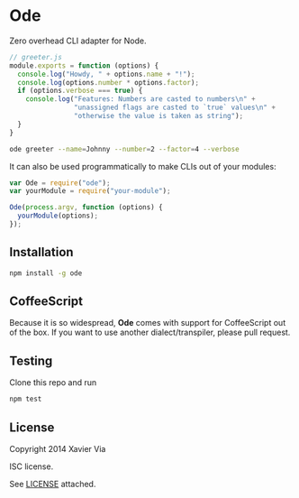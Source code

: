 Ode
===

Zero overhead CLI adapter for Node.

```javascript
// greeter.js
module.exports = function (options) {
  console.log("Howdy, " + options.name + "!");
  console.log(options.number * options.factor);
  if (options.verbose === true) {
    console.log("Features: Numbers are casted to numbers\n" +
                "unassigned flags are casted to `true` values\n" +
                "otherwise the value is taken as string");
  }
}
```

```sh
ode greeter --name=Johnny --number=2 --factor=4 --verbose
```

It can also be used programmatically to make CLIs out of your modules:

```javascript
var Ode = require("ode");
var yourModule = require("your-module");

Ode(process.argv, function (options) {
  yourModule(options);
});
```

Installation
------------

```sh
npm install -g ode
```

CoffeeScript
------------

Because it is so widespread, **Ode** comes with support for CoffeeScript out
of the box. If you want to use another dialect/transpiler, please pull
request.

Testing
-------

Clone this repo and run

```sh
npm test
```
License
-------

Copyright 2014 Xavier Via

ISC license.

See [LICENSE](LICENSE) attached.
